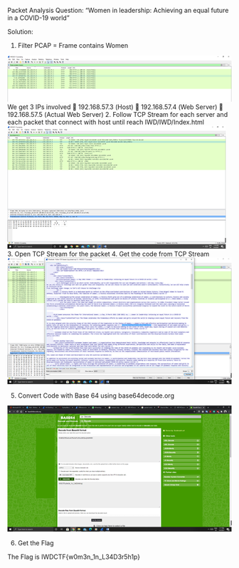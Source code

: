 Packet Analysis
Question:
“Women in leadership: Achieving an equal future in a COVID-19 world”

Solution:
1.	Filter PCAP = Frame contains Women
 <img src="https://github.com/CSBCTF/IWDCTF/blob/8e969abf9ac4fcafee3b061741b178cde082371b/Network/Women/files/1.png">
We get 3 IPs involved 
	192.168.57.3 (Host)
	192.168.57.4 (Web Server)
	192.168.57.5 (Actual Web Server)
2.	Follow TCP Stream for each server and each packet that connect with host until reach IWD/IWD/Index.html 
 <img src="https://github.com/CSBCTF/IWDCTF/blob/8e969abf9ac4fcafee3b061741b178cde082371b/Network/Women/files/2.png">
3.	Open TCP Stream for the packet 
4.	Get the code from TCP Stream
 <img src="https://github.com/CSBCTF/IWDCTF/blob/8e969abf9ac4fcafee3b061741b178cde082371b/Network/Women/files/3.png">
 
5.	Convert Code with Base 64 using base64decode.org
 <img src="https://github.com/CSBCTF/IWDCTF/blob/8e969abf9ac4fcafee3b061741b178cde082371b/Network/Women/files/4.png">
 
6.	Get the Flag

The Flag is IWDCTF{w0m3n_1n_L34D3r5h1p}
